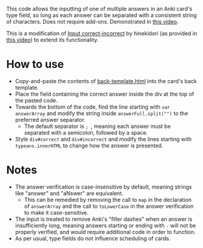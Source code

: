 This code allows the inputting of one of multiple answers in an Anki card's type field, so long as each answer can be separated with a consistent string of characters. Does not require add-ons.
Demonstrated in [this video](https://www.youtube.com/watch?v=sKlobvbJdYc).

This is a modification of [Input correct-incorrect](https://gist.github.com/hinekidori/4085a1222af572057f1058d43cfce773) by hinekidori (as provided in [this video](https://www.youtube.com/watch?v=cNOCMtZj8t0)) to extend its functionality.

# How to use
* Copy-and-paste the contents of [back-template.html](back-template.html) into the card's back template.
* Place the field containing the correct answer inside the div at the top of the pasted code.
* Towards the bottom of the code, find the line starting with ``var answerArray`` and modify the string inside ``answerFull.split("")`` to the preferred answer separator.
  * The default separator is ``; ``, meaning each answer must be separated with a semicolon, followed by a space.
* Style ``div#correct`` and ``div#incorrect`` and modify the lines starting with ``typeans.innerHTML`` to change how the answer is presented.

# Notes
* The answer verification is case-insensitive by default, meaning strings like "answer" and "aNswer" are equivalent.
  * This can be remedied by removing the call to ``map`` in the declaration of ``answerArray`` and the call to ``toLowerCase`` in the answer verification to make it case-sensitive.
* The input is treated to remove Anki's "filler dashes" when an answer is insufficiently long, meaning answers starting or ending with ``-`` will not be properly verified, and would require additional code in order to function.
* As per usual, type fields do not influence scheduling of cards.
